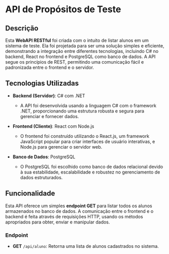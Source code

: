 # API de Propósitos de Teste

## Descrição

Esta **WebAPI RESTful** foi criada com o intuito de listar alunos em um sistema de teste. Ela foi projetada para ser uma solução simples e eficiente, demonstrando a integração entre diferentes tecnologias, incluindo C# no backend, React no frontend e PostgreSQL como banco de dados. A API segue os princípios de REST, permitindo uma comunicação fácil e padronizada entre o frontend e o servidor.

## Tecnologias Utilizadas

- **Backend (Servidor)**: C# com .NET
  - A API foi desenvolvida usando a linguagem C# com o framework .NET, proporcionando uma estrutura robusta e segura para gerenciar e fornecer dados.
  
- **Frontend (Cliente)**: React com Node.js
  - O frontend foi construído utilizando o React.js, um framework JavaScript popular para criar interfaces de usuário interativas, e Node.js para gerenciar o servidor web.

- **Banco de Dados**: PostgreSQL
  - O PostgreSQL foi escolhido como banco de dados relacional devido à sua estabilidade, escalabilidade e robustez no gerenciamento de dados estruturados.

## Funcionalidade

Esta API oferece um simples **endpoint GET** para listar todos os alunos armazenados no banco de dados. A comunicação entre o frontend e o backend é feita através de requisições HTTP, usando os métodos apropriados para obter, enviar e manipular dados.

### Endpoint

- **GET** `/api/aluno`: Retorna uma lista de alunos cadastrados no sistema.
